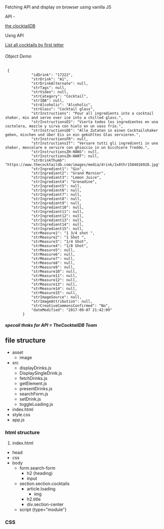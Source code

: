 Fetching API and display on browser using vanilla JS

API -

[the clocktailDB ](https://www.thecocktaildb.com/api.php)

Usng API 

[List all cocktails by first letter](https://www.thecocktaildb.com/api/json/v1/1/search.php?s=a)
###### Object Demo 
```
 {
            "idDrink": "17222",
            "strDrink": "A1",
            "strDrinkAlternate": null,
            "strTags": null,
            "strVideo": null,
            "strCategory": "Cocktail",
            "strIBA": null,
            "strAlcoholic": "Alcoholic",
            "strGlass": "Cocktail glass",
            "strInstructions": "Pour all ingredients into a cocktail shaker, mix and serve over ice into a chilled glass.",
            "strInstructionsES": "Vierta todos los ingredientes en una coctelera, mezcle y sirva con hielo en un vaso frío.",
            "strInstructionsDE": "Alle Zutaten in einen Cocktailshaker geben, mischen und über Eis in ein gekühltes Glas servieren.",
            "strInstructionsFR": null,
            "strInstructionsIT": "Versare tutti gli ingredienti in uno shaker, mescolare e servire con ghiaccio in un bicchiere freddo.",
            "strInstructionsZH-HANS": null,
            "strInstructionsZH-HANT": null,
            "strDrinkThumb": "https://www.thecocktaildb.com/images/media/drink/2x8thr1504816928.jpg",
            "strIngredient1": "Gin",
            "strIngredient2": "Grand Marnier",
            "strIngredient3": "Lemon Juice",
            "strIngredient4": "Grenadine",
            "strIngredient5": null,
            "strIngredient6": null,
            "strIngredient7": null,
            "strIngredient8": null,
            "strIngredient9": null,
            "strIngredient10": null,
            "strIngredient11": null,
            "strIngredient12": null,
            "strIngredient13": null,
            "strIngredient14": null,
            "strIngredient15": null,
            "strMeasure1": "1 3/4 shot ",
            "strMeasure2": "1 Shot ",
            "strMeasure3": "1/4 Shot",
            "strMeasure4": "1/8 Shot",
            "strMeasure5": null,
            "strMeasure6": null,
            "strMeasure7": null,
            "strMeasure8": null,
            "strMeasure9": null,
            "strMeasure10": null,
            "strMeasure11": null,
            "strMeasure12": null,
            "strMeasure13": null,
            "strMeasure14": null,
            "strMeasure15": null,
            "strImageSource": null,
            "strImageAttribution": null,
            "strCreativeCommonsConfirmed": "No",
            "dateModified": "2017-09-07 21:42:09"
        }
```

 ##### specail thnks for API = TheCocktailDB Team
## file structure 
- asset 
  - image 
- src 
  - displayDrinks.js
  - DisplaySingleDrink.js
  - fetchDrinks.js
  - getElement.js
  - presentDrinks.js
  - searchForm.js
  - setDrink.js
  - toggleLoading.js
- index.html
- style.css
- app.js


### html structure 
1. index.html
- head 
 - css
- body
   - form.search-form
     - h2 (heading)
     - input
   - section.section.cocktails
      - article.loading
        - img
      - h2.title
      - div.section-center
    - script {type="module"}

### CSS 
 
